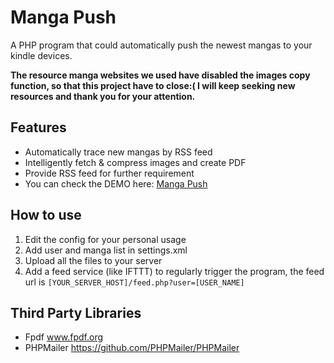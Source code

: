 # Manga Push

A PHP program that could automatically push the newest mangas to your kindle devices.

**The resource manga websites we used have disabled the images copy function, so that this project have to close:( I will keep seeking new resources and thank you for your attention.**

## Features

* Automatically trace new mangas by RSS feed 
* Intelligently fetch & compress images and create PDF
* Provide RSS feed for further requirement
* You can check the DEMO here: [Manga Push](http://pku-demo-ebooks.lionfree.net/manga/)

## How to use

1. Edit the config for your personal usage
2. Add user and manga list in settings.xml
3. Upload all the files to your server
4. Add a feed service (like IFTTT) to regularly trigger the program, the feed url is ` [YOUR_SERVER_HOST]/feed.php?user=[USER_NAME] `

## Third Party Libraries

* Fpdf www.fpdf.org
* PHPMailer https://github.com/PHPMailer/PHPMailer